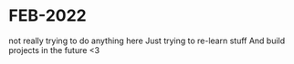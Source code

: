 # FEB-2022
not really trying to do anything here
Just trying to re-learn stuff
And build projects in the future <3
